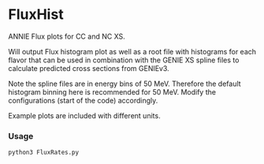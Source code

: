 # FluxHist
ANNIE Flux plots for CC and NC XS.

Will output Flux histogram plot as well as a root file with histograms for each flavor that can be used in combination with the GENIE XS spline files to calculate predicted cross sections from GENIEv3.

Note the spline files are in energy bins of 50 MeV. Therefore the default histogram binning here is recommended for 50 MeV. Modify the configurations (start of the code) accordingly.

Example plots are included with different units.

### Usage
`python3 FluxRates.py`
